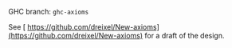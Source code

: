 
GHC branch: `ghc-axioms`



See [
https://github.com/dreixel/New-axioms](https://github.com/dreixel/New-axioms) for a draft of the design.


